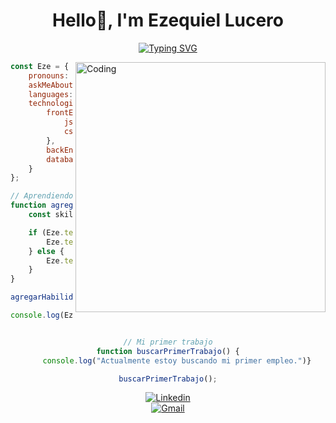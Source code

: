 <h1 align="center">Hello👋, I'm Ezequiel Lucero</h1>
<div align="center">
<a href="https://git.io/typing-svg"><img src="https://readme-typing-svg.demolab.com?font=Fira+Code&pause=1000&color=4EF739&width=800&lines=A+FrontEnd+and+Software+developer+student+from+Argentina%2C+San+Luis" alt="Typing SVG" /></a>
</div>

<div align="left">
<img align="right" alt="Coding" width="400" src="https://media.giphy.com/media/wwg1suUiTbCY8H8vIA/giphy-downsized-large.gif"
</div>

<div align="left">

</div>

```javascript
const Eze = {
    pronouns: "He" | "Him",
    askMeAbout: ["web dev", "tech", "games", "music"],
    languages: ["spanish", "english"],
    technologies: {
        frontEnd: {
            js: ["React", "Js Vanilla"],
            css: ["Bootstrap", "SASS", "GSAP", "Framer Motion", "ThreeJs"]
        },
        backEnd: ["Java", "C++"],
        databases: ["MySql", "MongoDB"],
    }
};

// Aprendiendo nueva skill
function agregarHabilidadFrontEnd(skillName) {
    const skillCategory = "frontEnd";

    if (Eze.technologies[skillCategory]) {
        Eze.technologies[skillCategory].js.push(skillName);
    } else {
        Eze.technologies[skillCategory] = { js: [skillName] };
    }
}

agregarHabilidadFrontEnd("NextJS");

console.log(Eze);

```

<div align="center">

```javascript

// Mi primer trabajo
function buscarPrimerTrabajo() {
    console.log("Actualmente estoy buscando mi primer empleo.")}

buscarPrimerTrabajo();
```
</div>

<div align="center">
    <a href="https://www.linkedin.com/in/lucero-ezequiel/" target="_blank"><img src="https://img.shields.io/badge/-LinkedIn-222222?style=flat-square&logo=Linkedin&logoColor=white" alt="Linkedin"></a>
    <br>
    <a href="mailto:carlosezequieldev@gmail.com" target="_blank"><img src="https://img.shields.io/badge/Gmail-carlosezequieldev%40gmail.com-red" alt="Gmail"></a>
</div>


